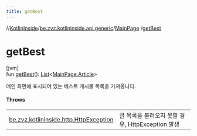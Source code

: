 ```yaml
---
title: getBest
---
```

//[KotlinInside](../../../index.html)/[be.zvz.kotlininside.api.generic](../index.html)/[MainPage](index.html)
/[getBest](get-best.html)

# getBest

[jvm]\
fun [getBest](get-best.html)(): [List](https://kotlinlang.org/api/latest/jvm/stdlib/kotlin.collections/-list/index.html)<[MainPage.Article](
-article/index.html)>

메인 화면에 표시되어 있는 베스트 게시물 목록을 가져옵니다.

#### Throws

| | |
|---|---|
| [be.zvz.kotlininside.http.HttpException](../../be.zvz.kotlininside.http/-http-exception/index.html) | 글 목록을 불러오지 못할 경우, HttpException 발생 |



